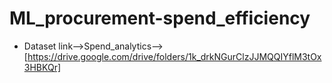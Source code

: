 # ML_procurement-spend_efficiency
- Dataset link-->Spend_analytics-->[https://drive.google.com/drive/folders/1k_drkNGurClzJJMQQIYflM3tOx3HBKQr]
